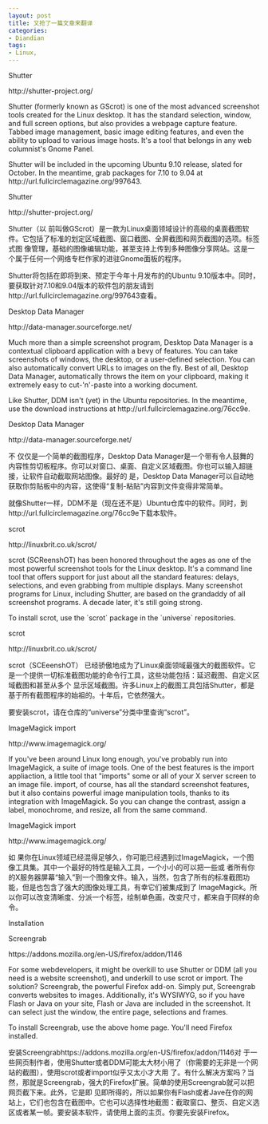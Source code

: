```yaml
---
layout: post
title: 又抢了一篇文章来翻译
categories:
- Diandian
tags:
- Linux, 
---
```

<p>Shutter</p>
<p>http://shutter-project.org/</p>
<p>Shutter (formerly known as GScrot) is one of the most advanced screenshot tools created for the Linux desktop. It has the standard selection, window, and full screen options, but also provides a webpage capture feature. Tabbed image management, basic image editing features, and even the ability to upload to various image hosts. It's a tool that belongs in any web columnist's Gnome Panel.</p>
<p>Shutter will be included in the upcoming Ubuntu 9.10 release, slated for October. In the meantime, grab packages for 7.10 to 9.04 at http://url.fullcirclemagazine.org/997643.</p>
<p>Shutter</p>
<p>http://shutter-project.org/</p>
<p>Shutter（以 前叫做GScrot）是一款为Linux桌面领域设计的高级的桌面截图软件。它包括了标准的划定区域截图、窗口截图、全屏截图和网页截图的选项。标签式图 像管理，基础的图像编辑功能，甚至支持上传到多种图像分享网站。这是一个属于任何一个网络专栏作家的进驻Gnome面板的程序。</p>
<p>Shutter将包括在即将到来、预定于今年十月发布的的Ubuntu 9.10版本中。同时，要获取针对7.10和9.04版本的软件包的朋友请到http://url.fullcirclemagazine.org/997643查看。</p>
<p>Desktop Data Manager</p>
<p>http://data-manager.sourceforge.net/</p>
<p>Much more than a simple screenshot program, Desktop Data Manager is a contextual clipboard application with a bevy of features. You can take screenshots of windows, the desktop, or a user-defined selection. You can also automatically convert URLs to images on the fly. Best of all, Desktop Data Manager, automatically throws the item on your clipboard, making it extremely easy to cut-'n'-paste into a working document.</p>
<p>Like Shutter, DDM isn't (yet) in the Ubuntu repositories. In the meantime, use the download instructions at http://url.fullcirclemagazine.org/76cc9e.</p>
<p>Desktop Data Manager</p>
<p>http://data-manager.sourceforge.net/</p>
<p>不 仅仅是一个简单的截图程序，Desktop Data Manager是一个带有令人鼓舞的内容性剪切板程序。你可以对窗口、桌面、自定义区域截图。你也可以输入超链接，让软件自动截取网站图像。最好的 是，Desktop Data Manager可以自动地获取你剪贴板中的内容，这使得“复制-粘贴”内容到文件变得非常简单。</p>
<p>就像Shutter一样，DDM不是（现在还不是）Ubuntu仓库中的软件。同时，到http://url.fullcirclemagazine.org/76cc9e下载本软件。</p>
<p>scrot</p>
<p>http://linuxbrit.co.uk/scrot/</p>
<p>scrot (SCReenshOT) has been honored throughout the ages as one of the most powerful screenshot tools for the Linux desktop. It's a command line tool that offers support for just about all the standard features: delays, selections, and even grabbing from multiple displays. Many screenshot programs for Linux, including Shutter, are based on the grandaddy of all screenshot programs. A decade later, it's still going strong.</p>
<p>To install scrot, use the `scrot` package in the `universe` repositories.</p>
<p> </p>
<p>scrot</p>
<p>http://linuxbrit.co.uk/scrot/</p>
<p>scrot（SCEeenshOT） 已经骄傲地成为了Linux桌面领域最强大的截图软件。它是一个提供一切标准截图功能的命令行工具，这些功能包括：延迟截图、自定义区域截图和甚至从多个 显示区域截图。许多Linux上的截图工具包括Shutter，都是基于所有截图程序的始祖的。十年后，它依然强大。</p>
<p>要安装scrot，请在仓库的“universe”分类中里查询“scrot”。</p>
<p> </p>
<p>ImageMagick import</p>
<p>http://www.imagemagick.org/</p>
<p>If you've been around Linux long enough, you've probably run into ImageMagick, a suite of image tools. One of the best features is the import appliaction, a little tool that &quot;imports&quot; some or all of your X server screen to an image file. import, of course, has all the standard screenshot features, but it also contains powerful image manipulation tools, thanks to its integration with ImageMagick. So you can change the contrast, assign a label, monochrome, and resize, all from the same command.</p>
<p> </p>
<p>ImageMagick import</p>
<p>http://www.imagemagick.org/</p>
<p>如 果你在Linux领域已经混得足够久，你可能已经遇到过ImageMagick，一个图像工具集。其中一个最好的特性是输入工具，一个小小的可以把一些或 者所有你的X服务器屏幕“输入”到一个图像文件。输入，当然，包含了所有的标准截图功能，但是也包含了强大的图像处理工具，有幸它们被集成到了 ImageMagick。所以你可以改变清晰度、分派一个标签，绘制单色画，改变尺寸，都来自于同样的命令。</p>
<p> </p>
<p>Installation</p>
<p>Screengrab</p>
<p>https://addons.mozilla.org/en-US/firefox/addon/1146</p>
<p>For some webdevelopers, it might be overkill to use Shutter or DDM (all you need is a website screenshot), and underkill to use scrot or import. The solution? Screengrab, the powerful Firefox add-on. Simply put, Screengrab converts websites to images. Additionally, it's WYSIWYG, so if you have Flash or Java on your site, Flash or Java are included in the screenshot. It can select just the window, the entire page, selections and frames.</p>
<p>To install Screengrab, use the above home page. You'll need Firefox installed.</p>安装Screengrabhttps://addons.mozilla.org/en-US/firefox/addon/1146对 于一些网页制作者，使用Shutter或者DDM可能太大材小用了（你需要的无非是一个网站的截图），使用scrot或者import似乎又太小才大用 了。有什么解决方案吗？当然，那就是Screengrab，强大的Firefox扩展。简单的使用Screengrab就可以把网页截下来。此外，它是即 见即所得的，所以如果你有Flash或者Jave在你的网站上，它们也包含在截图中。它也可以选择性地截图：截取窗口、整页、自定义选区或者某一帧。要安装本软件，请使用上面的主页。你要先安装Firefox。